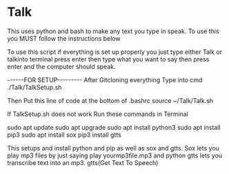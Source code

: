 # Talk
This uses python and bash to make any text you type in speak.
To use this you MUST follow the instructions below

To use this script if everything is set up properly you just type either Talk or talkinto terminal press enter then type what you want to say then press enter and the computer should speak.


------FOR SETUP---------
After Gitcloning everything
Type into cmd
./Talk/TalkSetup.sh 

Then Put this line of code at the bottom of .bashrc
 source ~/Talk/Talk.sh

If TalkSetup.sh does not work
Run these commands in Terminal

sudo apt update
sudo apt upgrade
sudo apt install python3 
sudo apt install pip3
sudo apt install sox
pip3 install gtts

This setups and install python and pip as well as sox and gtts. Sox lets you play mp3 files by just saying play yourmp3file.mp3 and python gtts lets you transcribe text into an mp3. gtts(Get Text To Speech)
